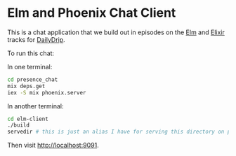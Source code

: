 # Elm and Phoenix Chat Client

This is a chat application that we build out in episodes on the
[Elm](http://www.dailydrip.com/topics/elm) and
[Elixir](http://www.dailydrip.com/topics/elixir) tracks for
[DailyDrip](http://www.dailydrip.com).

To run this chat:

In one terminal:

```sh
cd presence_chat
mix deps.get
iex -S mix phoenix.server
```

In another terminal:

```sh
cd elm-client
./build
servedir # this is just an alias I have for serving this directory on port 9091, do whatever to get the directory served as http
```

Then visit <http://localhost:9091>.
